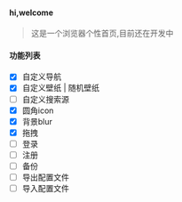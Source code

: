 #### hi,welcome

> 这是一个浏览器个性首页,目前还在开发中

#### 功能列表
- [x] 自定义导航
- [x] 自定义壁纸 | 随机壁纸
- [ ] 自定义搜索源
- [x] 圆角icon
- [x] 背景blur
- [x] 拖拽
- [ ] 登录
- [ ] 注册
- [ ] 备份
- [ ] 导出配置文件
- [ ] 导入配置文件
